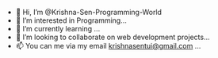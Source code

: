 - 👋 Hi, I’m @Krishna-Sen-Programming-World
- 👀 I’m interested in Programming...
- 🌱 I’m currently learning ...
- 💞️ I’m looking to collaborate on web development projects...
- 📫 You can me via my email krishnasentui@gmail.com ...

<!---
Krishna-Sen-Programming-World/Krishna-Sen-Programming-World is a ✨ special ✨ repository because its `README.md` (this file) appears on your GitHub profile.
You can click the Preview link to take a look at your changes.
--->
